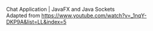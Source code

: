Chat Application | JavaFX and Java Sockets <br>
Adapted from https://www.youtube.com/watch?v=_1nqY-DKP9A&list=LL&index=5
